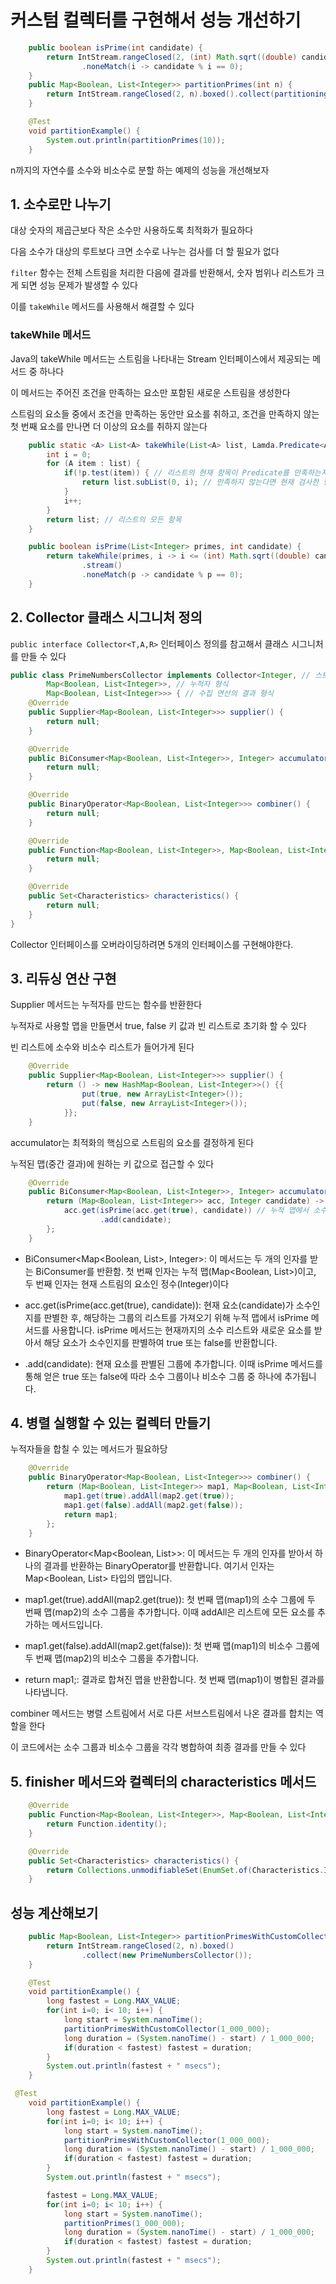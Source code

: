 # 커스텀 컬렉터를 구현해서 성능 개선하기

```java
    public boolean isPrime(int candidate) {
        return IntStream.rangeClosed(2, (int) Math.sqrt((double) candidate ))
                .noneMatch(i -> candidate % i == 0);
    }
    public Map<Boolean, List<Integer>> partitionPrimes(int n) {
        return IntStream.rangeClosed(2, n).boxed().collect(partitioningBy(candidate->isPrime(candidate)));
    }

    @Test
    void partitionExample() {
        System.out.println(partitionPrimes(10));
    }
```

n까지의 자연수를 소수와 비소수로 분할 하는 예제의 성능을 개선해보자


## 1. 소수로만 나누기

대상 숫자의 제곱근보다 작은 소수만 사용하도록 최적화가 필요하다

다음 소수가 대상의 루트보다 크면 소수로 나누는 검사를 더 할 필요가 없다

`filter` 함수는 전체 스트림을 처리한 다음에 결과를 반환해서, 숫자 범위나 리스트가 크게 되면 성능 문제가 발생할 수 있다

이를 `takeWhile` 메서드를 사용해서 해결할 수 있다

### takeWhile 메서드

Java의 takeWhile 메서드는 스트림을 나타내는 Stream 인터페이스에서 제공되는 메서드 중 하나다

이 메서드는 주어진 조건을 만족하는 요소만 포함된 새로운 스트림을 생성한다

스트림의 요소들 중에서 조건을 만족하는 동안만 요소를 취하고, 조건을 만족하지 않는 첫 번째 요소를 만나면 더 이상의 요소를 취하지 않는다

```java
    public static <A> List<A> takeWhile(List<A> list, Lamda.Predicate<A> p) {
        int i = 0;
        for (A item : list) {
            if(!p.test(item)) { // 리스트의 현재 항목이 Predicate를 만족하는지 확인
                return list.subList(0, i); // 만족하지 않는다면 현재 검사한 항목의 이전 항목 하위 리스트 반환
            }
            i++;
        }
        return list; // 리스트의 모든 항목
    }

    public boolean isPrime(List<Integer> primes, int candidate) {
        return takeWhile(primes, i -> i <= (int) Math.sqrt((double) candidate))
                .stream()
                .noneMatch(p -> candidate % p == 0);
    }
```

## 2. Collector 클래스 시그니처 정의

`public interface Collector<T,A,R>` 인터페이스 정의를 참고해서 클래스 시그니처를 만들 수 있다

```java
public class PrimeNumbersCollector implements Collector<Integer, // 스트림 요소의 형식 
        Map<Boolean, List<Integer>>, // 누적자 형식
        Map<Boolean, List<Integer>>> { // 수집 연산의 결과 형식
    @Override
    public Supplier<Map<Boolean, List<Integer>>> supplier() {
        return null;
    }

    @Override
    public BiConsumer<Map<Boolean, List<Integer>>, Integer> accumulator() {
        return null;
    }

    @Override
    public BinaryOperator<Map<Boolean, List<Integer>>> combiner() {
        return null;
    }

    @Override
    public Function<Map<Boolean, List<Integer>>, Map<Boolean, List<Integer>>> finisher() {
        return null;
    }

    @Override
    public Set<Characteristics> characteristics() {
        return null;
    }
}
```

Collector 인터페이스를 오버라이딩하려면 5개의 인터페이스를 구현해야한다.

## 3. 리듀싱 연산 구현

Supplier 메서드는 누적자를 만드는 함수를 반환한다

누적자로 사용할 맵을 만들면서 true, false 키 값과 빈 리스트로 초기화 할 수 있다

빈 리스트에 소수와 비소수 리스트가 들어가게 된다

```java
    @Override
    public Supplier<Map<Boolean, List<Integer>>> supplier() {
        return () -> new HashMap<Boolean, List<Integer>>() {{
                put(true, new ArrayList<Integer>());
                put(false, new ArrayList<Integer>());
            }};
    }
```

accumulator는 최적화의 핵심으로 스트림의 요소를 결정하게 된다

누적된 맵(중간 결과)에 원하는 키 값으로 접근할 수 있다

```java
    @Override
    public BiConsumer<Map<Boolean, List<Integer>>, Integer> accumulator() {
        return (Map<Boolean, List<Integer>> acc, Integer candidate) -> {
            acc.get(isPrime(acc.get(true), candidate)) // 누적 맵에서 소수 리스트를 가져온다
                    .add(candidate);
        };
    }
```

- BiConsumer<Map<Boolean, List<Integer>>, Integer>: 이 메서드는 두 개의 인자를 받는 BiConsumer를 반환함. 첫 번째 인자는 누적 맵(Map<Boolean, List<Integer>>)이고, 두 번째 인자는 현재 스트림의 요소인 정수(Integer)이다

- acc.get(isPrime(acc.get(true), candidate)): 현재 요소(candidate)가 소수인지를 판별한 후, 해당하는 그룹의 리스트를 가져오기 위해 누적 맵에서 isPrime 메서드를 사용합니다. isPrime 메서드는 현재까지의 소수 리스트와 새로운 요소를 받아서 해당 요소가 소수인지를 판별하여 true 또는 false를 반환합니다.

- .add(candidate): 현재 요소를 판별된 그룹에 추가합니다. 이때 isPrime 메서드를 통해 얻은 true 또는 false에 따라 소수 그룹이나 비소수 그룹 중 하나에 추가됩니다.


## 4. 병렬 실행할 수 있는 컬렉터 만들기

누적자들을 합칠 수 있는 메서드가 필요하당

```java
    @Override
    public BinaryOperator<Map<Boolean, List<Integer>>> combiner() {
        return (Map<Boolean, List<Integer>> map1, Map<Boolean, List<Integer>> map2) -> {
            map1.get(true).addAll(map2.get(true));
            map1.get(false).addAll(map2.get(false));
            return map1;
        };
    }
```

- BinaryOperator<Map<Boolean, List<Integer>>>: 이 메서드는 두 개의 인자를 받아서 하나의 결과를 반환하는 BinaryOperator를 반환합니다. 여기서 인자는 Map<Boolean, List<Integer>> 타입의 맵입니다.

- map1.get(true).addAll(map2.get(true)): 첫 번째 맵(map1)의 소수 그룹에 두 번째 맵(map2)의 소수 그룹을 추가합니다. 이때 addAll은 리스트에 모든 요소를 추가하는 메서드입니다.

- map1.get(false).addAll(map2.get(false)): 첫 번째 맵(map1)의 비소수 그룹에 두 번째 맵(map2)의 비소수 그룹을 추가합니다.

- return map1;: 결과로 합쳐진 맵을 반환합니다. 첫 번째 맵(map1)이 병합된 결과를 나타냅니다.

combiner 메서드는 병렬 스트림에서 서로 다른 서브스트림에서 나온 결과를 합치는 역할을 한다

이 코드에서는 소수 그룹과 비소수 그룹을 각각 병합하여 최종 결과를 만들 수 있다


## 5. finisher 메서드와 컬렉터의 characteristics 메서드

```java
    @Override
    public Function<Map<Boolean, List<Integer>>, Map<Boolean, List<Integer>>> finisher() {
        return Function.identity();
    }

    @Override
    public Set<Characteristics> characteristics() {
        return Collections.unmodifiableSet(EnumSet.of(Characteristics.IDENTITY_FINISH));
    }
```

## 성능 계산해보기

```java
    public Map<Boolean, List<Integer>> partitionPrimesWithCustomCollector(int n) {
        return IntStream.rangeClosed(2, n).boxed()
                .collect(new PrimeNumbersCollector());
    }

    @Test
    void partitionExample() {
        long fastest = Long.MAX_VALUE;
        for(int i=0; i< 10; i++) {
            long start = System.nanoTime();
            partitionPrimesWithCustomCollector(1_000_000);
            long duration = (System.nanoTime() - start) / 1_000_000;
            if(duration < fastest) fastest = duration;
        }
        System.out.println(fastest + " msecs");
    }
```

```java
 @Test
    void partitionExample() {
        long fastest = Long.MAX_VALUE;
        for(int i=0; i< 10; i++) {
            long start = System.nanoTime();
            partitionPrimesWithCustomCollector(1_000_000);
            long duration = (System.nanoTime() - start) / 1_000_000;
            if(duration < fastest) fastest = duration;
        }
        System.out.println(fastest + " msecs");

        fastest = Long.MAX_VALUE;
        for(int i=0; i< 10; i++) {
            long start = System.nanoTime();
            partitionPrimes(1_000_000);
            long duration = (System.nanoTime() - start) / 1_000_000;
            if(duration < fastest) fastest = duration;
        }
        System.out.println(fastest + " msecs");
    }
```